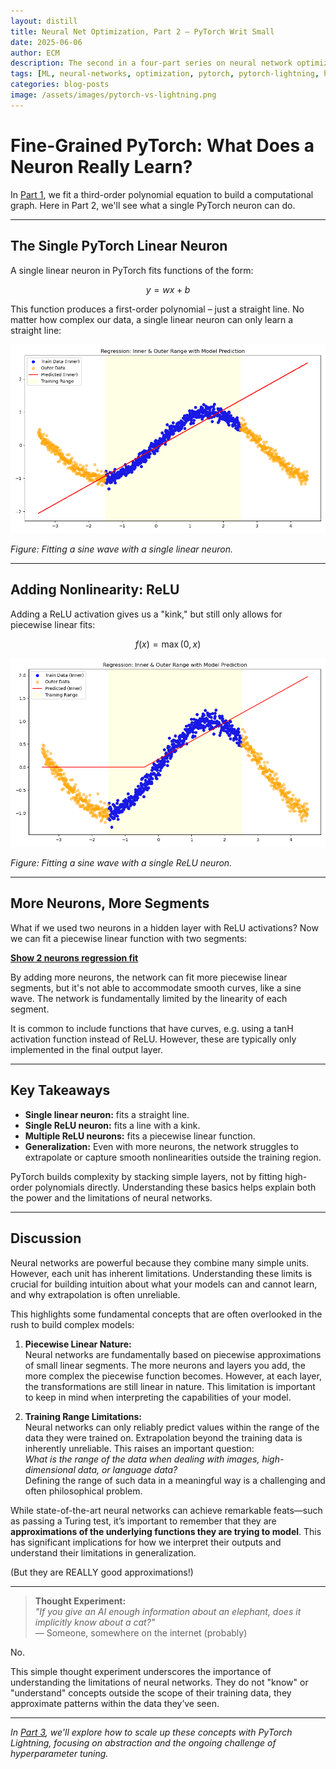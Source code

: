 ```yaml
---
layout: distill
title: Neural Net Optimization, Part 2 — PyTorch Writ Small
date: 2025-06-06
author: ECM
description: The second in a four-part series on neural network optimization, focusing on PyTorch fundamentals and how to implement PyTorch on a per neuron level.
tags: [ML, neural-networks, optimization, pytorch, pytorch-lightning, hyperparameters]
categories: blog-posts
image: /assets/images/pytorch-vs-lightning.png
---
```


# Fine-Grained PyTorch: What Does a Neuron Really Learn?

In [Part 1](./2025-05-23-ml-levels-pt-one), we fit a third-order polynomial equation to build a computational graph. Here in Part 2, we'll see what a single PyTorch neuron can do.

---

## The Single PyTorch Linear Neuron

A single linear neuron in PyTorch fits functions of the form:

$$
y = w x + b
$$

This function produces a first-order polynomial – just a straight line. No matter how complex our data, a single linear neuron can only learn a straight line:

![Single Neuron Regression Fits](/assets/img/ml-levels-pt-two/combined_regression.png)

*Figure: Fitting a sine wave with a single linear neuron.*

---

## Adding Nonlinearity: ReLU

Adding a ReLU activation gives us a "kink," but still only allows for piecewise linear fits:

```math
f(x) = \max(0, x)
```

![Single Neuron Regression Fits](/assets/img/ml-levels-pt-two/combined_regression_relu.png)

*Figure: Fitting a sine wave with a single ReLU neuron.*

---

## More Neurons, More Segments

What if we used two neurons in a hidden layer with ReLU activations? Now we can fit a piecewise linear function with two segments:


<div>
  <a href="#" onclick="var e=document.getElementById('collapse-2n'); e.style.display = (e.style.display==='none') ? 'block' : 'none'; return false;">
    <strong>Show 2 neurons regression fit</strong>
  </a>
  <div id="collapse-2n" style="display:none; margin-top:10px;">
    <img src="/assets/img/ml-levels-pt-two/combined_regression_2n.png" alt="Multiple Neurons Regression Fits" />
  </div>
</div>

By adding more neurons, the network can fit more piecewise linear segments, but it's not able to  accommodate smooth curves, like a sine wave. The network is fundamentally limited by the linearity of each segment.

It is common to include functions that have curves, e.g. using a tanH activation function instead of ReLU. However, these are typically only implemented in the final output layer.

---

## Key Takeaways

- **Single linear neuron:** fits a straight line.
- **Single ReLU neuron:** fits a line with a kink.
- **Multiple ReLU neurons:** fits a piecewise linear function.
- **Generalization:** Even with more neurons, the network struggles to extrapolate or capture smooth nonlinearities outside the training region.

PyTorch builds complexity by stacking simple layers, not by fitting high-order polynomials directly. Understanding these basics helps explain both the power and the limitations of neural networks.

---

## Discussion

Neural networks are powerful because they combine many simple units. However, each unit has inherent limitations. Understanding these limits is crucial for building intuition about what your models can and cannot learn, and why extrapolation is often unreliable.

This highlights some fundamental concepts that are often overlooked in the rush to build complex models:

1. **Piecewise Linear Nature:**  
   Neural networks are fundamentally based on piecewise approximations of small linear segments. The more neurons and layers you add, the more complex the piecewise function becomes. However, at each layer, the transformations are still linear in nature. This limitation is important to keep in mind when interpreting the capabilities of your model.

2. **Training Range Limitations:**  
   Neural networks can only reliably predict values within the range of the data they were trained on. Extrapolation beyond the training data is inherently unreliable. This raises an important question:  
   *What is the range of the data when dealing with images, high-dimensional data, or language data?*  
   Defining the range of such data in a meaningful way is a challenging and often philosophical problem.

While state-of-the-art neural networks can achieve remarkable feats—such as passing a Turing test, it’s important to remember that they are **approximations of the underlying functions they are trying to model**. This has significant implications for how we interpret their outputs and understand their limitations in generalization.  

(But they are REALLY good approximations!)

---


> **Thought Experiment:**  
> *"If you give an AI enough information about an elephant, does it implicitly know about a cat?"*  
> — Someone, somewhere on the internet (probably)


No.

This simple thought experiment underscores the importance of understanding the limitations of neural networks. They do not "know" or "understand" concepts outside the scope of their training data, they approximate patterns within the data they’ve seen.

---

*In [Part 3](./2025-06-20-ml-levels-pt-three), we'll explore how to scale up these concepts with PyTorch Lightning, focusing on abstraction and the ongoing challenge of hyperparameter tuning.*
